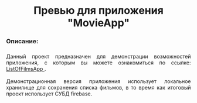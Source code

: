 <br clear="both">

<h1 align="center">Превью для приложения "MovieApp"</h1>

###

<h3 align="left">Описание: </h3>

###

<p align="justify"> Данный проект предназначен для демонстрации возможностей приложения, с которым вы можете ознакомиться по ссылке: <a href="https://github.com/FapMit/ListOfFilms" target="_blank" >
    ListOfFilmsApp
  </a>.<br><br>Демонстрационная версия приложения использует локальное хранилище  для сохранения списка фильмов, в то время как итоговый проект использует СУБД firebase.</p>

###

